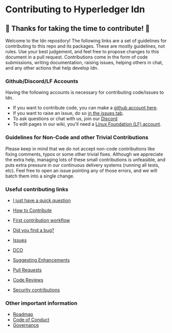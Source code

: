 # Contributing to Hyperledger Idn
## :tada: Thanks for taking the time to contribute! :tada:

Welcome to the Idn repository! The following links are a set of guidelines for contributing to this repo and its packages. These are mostly guidelines, not rules. Use your best judgement, and feel free to propose changes to this document in a pull request. Contributions come in the form of code submissions, writing documentation, raising issues, helping others in chat, and any other actions that help develop Idn.

### Github/Discord/LF Accounts

Having the following accounts is necessary for contributing code/issues to Idn.  
* If you want to contribute code, you can make a [github account here](https://github.com).  
* If you want to raise an issue, do so [in the issues tab](https://github.com/hyperledger/idn/issues).
* To ask questions or chat with us, join our [Discord](https://discord.com/invite/hyperledger)
* To edit pages in our wiki, you'll need a [Linux Foundation (LF) account].

### Guidelines for Non-Code and other Trivial Contributions
Please keep in mind that we do not accept non-code contributions like fixing comments, typos or some other trivial fixes. Although we appreciate the extra help, managing lots of these small contributions is unfeasible, and puts extra pressure in our continuous delivery systems (running all tests, etc). Feel free to open an issue pointing any of those errors, and we will batch them into a single change.

### Useful contributing links

* [I just have a quick question](https://wiki.hyperledger.org/display/BESU/I+just+have+a+quick+question)
* [How to Contribute]
* [First contribution workflow](https://wiki.hyperledger.org/display/BESU/First+contribution?src=contextnavpagetreemode)
* [Did you find a bug?](https://wiki.hyperledger.org/display/BESU/Reporting+Bugs)
* [Issues](https://wiki.hyperledger.org/display/BESU/Issues)
* [DCO](https://wiki.hyperledger.org/display/BESU/DCO)
* [Suggesting Enhancements](https://wiki.hyperledger.org/display/BESU/Suggesting+Enhancements)
* [Pull Requests](https://wiki.hyperledger.org/display/BESU/Pull+Requests)
* [Code Reviews](https://wiki.hyperledger.org/display/BESU/Code+Reviews)


* [Security contributions](https://wiki.hyperledger.org/display/BESU/Security)

### Other important information

* [Roadmap](https://wiki.hyperledger.org/pages/viewpage.action?pageId=24781786)
* [Code of Conduct](https://wiki.hyperledger.org/display/BESU/Code+of+Conduct)
* [Governance](https://wiki.hyperledger.org/display/BESU/Governance)

[How to Contribute]: https://wiki.hyperledger.org/display/BESU/How+to+Contribute
[Linux Foundation (LF) account]: https://identity.linuxfoundation.org/
